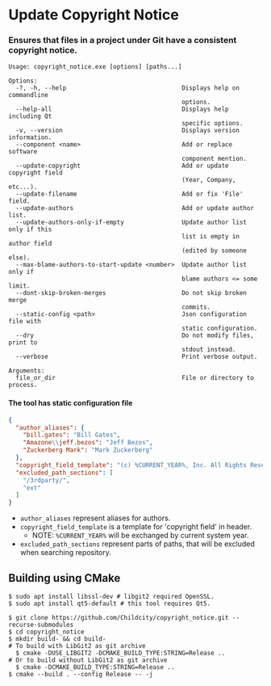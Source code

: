 # Update Copyright Notice
### Ensures that files in a project under Git have a consistent copyright notice.

```
Usage: copyright_notice.exe [options] [paths...]

Options:
  -?, -h, --help                                Displays help on commandline
                                                options.
  --help-all                                    Displays help including Qt
                                                specific options.
  -v, --version                                 Displays version information.
  --component <name>                            Add or replace software
                                                component mention.
  --update-copyright                            Add or update copyright field
                                                (Year, Company, etc...).
  --update-filename                             Add or fix 'File' field.
  --update-authors                              Add or update author list.
  --update-authors-only-if-empty                Update author list only if this
                                                list is empty in author field
                                                (edited by someone else).
  --max-blame-authors-to-start-update <number>  Update author list only if
                                                blame authors <= some limit.
  --dont-skip-broken-merges                     Do not skip broken merge
                                                commits.
  --static-config <path>                        Json configuration file with
                                                static configuration.
  --dry                                         Do not modify files, print to
                                                stdout instead.
  --verbose                                     Print verbose output.

Arguments:
  file_or_dir                                   File or directory to process.
  ```

#### The tool has static configuration file
```json
{
  "author_aliases": {
    "bill.gates": "Bill Gates",
    "Amazone\\jeff.bezos": "Jeff Bezos",
    "Zuckerberg Mark": "Mark Zuckerberg"
  },
  "copyright_field_template": "(c) %CURRENT_YEAR%, Inc. All Rights Reserved.",
  "excluded_path_sections": [
    "/3rdparty/",
    "ext"
  ]
}
```
- `author_aliases` represent aliases for authors.
- `copyright_field_template` is a template for 'copyright field' in header.
  - NOTE: `%CURRENT_YEAR%` will be exchanged by current system year.
- `excluded_path_sections` represent parts of paths, that will be excluded when searching repository.

## Building using CMake
```shell
$ sudo apt install libssl-dev # libgit2 required OpenSSL.
$ sudo apt install qt5-default # this tool requires Qt5.

$ git clone https://github.com/Childcity/copyright_notice.git --recurse-submodules
$ cd copyright_notice
$ mkdir build- && cd build-
# To build with LibGit2 as git archive
  $ cmake -DUSE_LIBGIT2 -DCMAKE_BUILD_TYPE:STRING=Release ..
# Or to build without LibGit2 as git archive
  $ cmake -DCMAKE_BUILD_TYPE:STRING=Release ..
$ cmake --build . --config Release -- -j
```